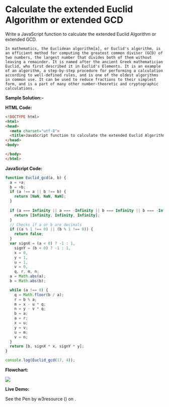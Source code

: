 # Calculate the extended Euclid Algorithm or extended GCD

Write a JavaScript function to calculate the extended Euclid Algorithm or extended GCD.

```
In mathematics, the Euclidean algorithm[a], or Euclid's algorithm, is an efficient method for computing the greatest common divisor (GCD) of two numbers, the largest number that divides both of them without leaving a remainder. It is named after the ancient Greek mathematician Euclid, who first described it in Euclid's Elements. It is an example of an algorithm, a step-by-step procedure for performing a calculation according to well-defined rules, and is one of the oldest algorithms in common use. It can be used to reduce fractions to their simplest form, and is a part of many other number-theoretic and cryptographic calculations.
```

**Sample Solution:-**

**HTML Code:**

```html
<!DOCTYPE html>
<html>
<head>
  <meta charset="utf-8">
  <title>JavaScript function to calculate the extended Euclid Algorithm or extended GCD</title>
</head>
<body>

</body>
</html>

```

**JavaScript Code:**

```js
function Euclid_gcd(a, b) {
  a = +a;
  b = +b;
  if (a !== a || b !== b) {
    return [NaN, NaN, NaN];
  }
  
  if (a === Infinity || a === -Infinity || b === Infinity || b === -Infinity) {
    return [Infinity, Infinity, Infinity];
  }
  // Checks if a or b are decimals
  if ((a % 1 !== 0) || (b % 1 !== 0)) {
    return false;
  }
  var signX = (a < 0) ? -1 : 1,
    signY = (b < 0) ? -1 : 1,
    x = 0,
    y = 1,
    u = 1,
    v = 0,
    q, r, m, n;
  a = Math.abs(a);
  b = Math.abs(b);

  while (a !== 0) {
    q = Math.floor(b / a);
    r = b % a;
    m = x - u * q;
    n = y - v * q;
    b = a;
    a = r;
    x = u;
    y = v;
    u = m;
    v = n;
  }
  return [b, signX * x, signY * y];
}

console.log(Euclid_gcd(17, 4));

```

**Flowchart:**

![](https://www.w3resource.com/w3r_images/javascript-math-exercise-47.png)

**Live Demo:**

<section class="expand-codepen"><p data-height="380" data-theme-id="0" data-slug-hash="jGLepN" data-default-tab="js,result" data-user="w3resource" data-embed-version="2" data-pen-title="JavaScript - common-editor-exercises" data-editable="true" class="codepen">See the Pen by w3resource () on .</p><codepen></codepen></section>